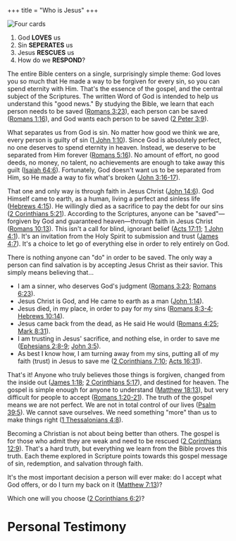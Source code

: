 +++
title = "Who is Jesus"
+++

![Four cards](/four_card2.jpg)

1. God **LOVES** us
2. Sin **SEPERATES** us
3. Jesus **RESCUES** us
4. How do we **RESPOND**?

The entire Bible centers on a single, surprisingly simple theme: God loves you so much that He made a way to be forgiven for every sin, so you can spend eternity with Him. That's the essence of the gospel, and the central subject of the Scriptures. The written Word of God is intended to help us understand this "good news." By studying the Bible, we learn that each person needs to be saved ([Romans 3:23](https://www.bibleref.com/Romans/3/Romans-3-23.html)), each person can be saved ([Romans 1:16](https://www.bibleref.com/Romans/1/Romans-1-16.html)), and God wants each person to be saved ([2 Peter 3:9](https://www.bibleref.com/2-Peter/3/2-Peter-3-9.html)).  
  
What separates us from God is sin. No matter how good we think we are, every person is guilty of sin ([1 John 1:10](https://www.bibleref.com/1-John/1/1-John-1-10.html)). Since God is absolutely perfect, no one deserves to spend eternity in heaven. Instead, we deserve to be separated from Him forever ([Romans 5:16](https://www.bibleref.com/Romans/5/Romans-5-16.html)). No amount of effort, no good deeds, no money, no talent, no achievements are enough to take away this guilt ([Isaiah 64:6](https://www.bibleref.com/Isaiah/64/Isaiah-64-6.html)). Fortunately, God doesn't want us to be separated from Him, so He made a way to fix what's broken ([John 3:16-17](https://www.bibleref.com/John/3/John-3-16.html)).  
  
That one and only way is through faith in Jesus Christ ([John 14:6](https://www.bibleref.com/John/14/John-14-6.html)). God Himself came to earth, as a human, living a perfect and sinless life ([Hebrews 4:15](https://www.bibleref.com/Hebrews/4/Hebrews-4-15.html)). He willingly died as a sacrifice to pay the debt for our sins ([2 Corinthians 5:21](https://www.bibleref.com/2-Corinthians/5/2-Corinthians-5-21.html)). According to the Scriptures, anyone can be "saved"—forgiven by God and guaranteed heaven—through faith in Jesus Christ ([Romans 10:13](https://www.bibleref.com/Romans/10/Romans-10-13.html)). This isn't a call for blind, ignorant belief ([Acts 17:11](https://www.bibleref.com/Acts/17/Acts-17-11.html); [1 John 4:1](https://www.bibleref.com/1-John/4/1-John-4-1.html)). It's an invitation from the Holy Spirit to submission and trust ([James 4:7](https://www.bibleref.com/James/4/James-4-7.html)). It's a choice to let go of everything else in order to rely entirely on God.  
  
There is nothing anyone can "do" in order to be saved. The only way a person can find salvation is by accepting Jesus Christ as their savior. This simply means believing that…  
  
- I am a sinner, who deserves God's judgment ([Romans 3:23](https://www.bibleref.com/Romans/3/Romans-3-23.html); [Romans 6:23](https://www.bibleref.com/Romans/6/Romans-6-23.html)).
- Jesus Christ is God, and He came to earth as a man ([John 1:14](https://www.bibleref.com/John/1/John-1-14.html)).
- Jesus died, in my place, in order to pay for my sins ([Romans 8:3-4](https://www.bibleref.com/Romans/8/Romans-8-3.html); [Hebrews 10:14](https://www.bibleref.com/Hebrews/10/Hebrews-10-14.html)).
- Jesus came back from the dead, as He said He would ([Romans 4:25](https://www.bibleref.com/Romans/4/Romans-4-25.html); [Mark 8:31](https://www.bibleref.com/Mark/8/Mark-8-31.html)).
-  I am trusting in Jesus' sacrifice, and nothing else, in order to save me ([Ephesians 2:8-9](https://www.bibleref.com/Ephesians/2/Ephesians-2-8.html); [John 3:5](https://www.bibleref.com/John/3/John-3-5.html)).
- As best I know how, I am turning away from my sins, putting all of my faith (trust) in Jesus to save me ([2 Corinthians 7:10](https://www.bibleref.com/2-Corinthians/7/2-Corinthians-7-10.html); [Acts 16:31](https://www.bibleref.com/Acts/16/Acts-16-31.html)).

That's it! Anyone who truly believes those things is forgiven, changed from the inside out ([James 1:18](https://www.bibleref.com/James/1/James-1-18.html); [2 Corinthians 5:17](https://www.bibleref.com/2-Corinthians/5/2-Corinthians-5-17.html)), and destined for heaven. The gospel is simple enough for anyone to understand ([Matthew 18:13](https://www.bibleref.com/Matthew/18/Matthew-18-13.html)), but very difficult for people to accept ([Romans 1:20-21](https://www.bibleref.com/Romans/1/Romans-1-20.html)). The truth of the gospel means we are not perfect. We are not in total control of our lives ([Psalm 39:5](https://www.bibleref.com/Psalms/39/Psalm-39-5.html)). We cannot save ourselves. We need something "more" than us to make things right ([1 Thessalonians 4:8](https://www.bibleref.com/1-Thessalonians/4/1-Thessalonians-4-8.html)).  
  
Becoming a Christian is not about being better than others. The gospel is for those who admit they are weak and need to be rescued ([2 Corinthians 12:9](https://www.bibleref.com/2-Corinthians/12/2-Corinthians-12-9.html)). That's a hard truth, but everything we learn from the Bible proves this truth. Each theme explored in Scripture points towards this gospel message of sin, redemption, and salvation through faith.  
  
It's the most important decision a person will ever make: do I accept what God offers, or do I turn my back on it ([Matthew 7:13](https://www.bibleref.com/Matthew/7/Matthew-7-13.html))?  
  
Which one will you choose ([2 Corinthians 6:2](https://www.bibleref.com/2-Corinthians/6/2-Corinthians-6-2.html))?

# Personal Testimony

